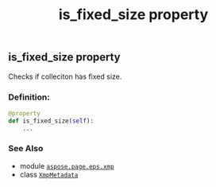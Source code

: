 ﻿---
title: is_fixed_size property
second_title: Aspose.Page for Python via .NET API References
description: 
type: docs
weight: 170
url: /python-net/aspose.page.eps.xmp/xmpmetadata/is_fixed_size/
is_root: false
---

## is_fixed_size property


Checks if colleciton has fixed size.
### Definition:
```python
@property
def is_fixed_size(self):
    ...
```

### See Also
* module [`aspose.page.eps.xmp`](../../)
* class [`XmpMetadata`](/page/python-net/aspose.page.eps.xmp/xmpmetadata)
